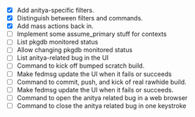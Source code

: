- [x] Add anitya-specific filters.
- [x] Distinguish between filters and commands.
- [x] Add mass actions back in.
- [ ] Implement some assume_primary stuff for contexts
- [ ] List pkgdb monitored status
- [ ] Allow changing pkgdb monitored status
- [ ] List anitya-related bug in the UI
- [ ] Command to kick off bumped scratch build.
- [ ] Make fedmsg update the UI when it fails or succeeds
- [ ] Command to commit, push, and kick of real rawhide build.
- [ ] Make fedmsg update the UI when it fails or succeeds.
- [ ] Command to open the anitya related bug in a web browser
- [ ] Command to close the anitya related bug in one keystroke
